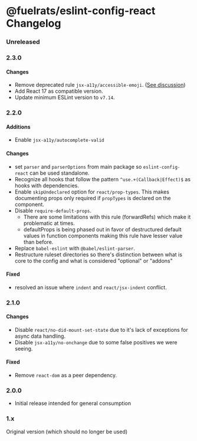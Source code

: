 # @fuelrats/eslint-config-react Changelog


### Unreleased





### 2.3.0

#### Changes
* Remove deprecated rule `jsx-a11y/accessible-emoji`. ([See discussion](https://github.com/jsx-eslint/eslint-plugin-jsx-a11y/issues/627))
* Add React 17 as compatible version.
* Update minimum ESLint version to `v7.14`.





### 2.2.0

#### Additions
* Enable `jsx-a11y/autocomplete-valid`


#### Changes
* set `parser` and `parserOptions` from main package so `eslint-config-react` can be used standalone.
* Recognize all hooks that follow the pattern `^use.+(Callback|Effect)$` as hooks with dependencies.
* Enable `skipUndeclared` option for `react/prop-types`. This makes documenting props only required if `propTypes` is declared on the component.
* Disable `require-default-props`.
  * There are some limitations with this rule (forwardRefs) which make it problematic at times.
  * defaultProps is being phased out in favor of destructured default values in function components making this rule have lesser value than before.
* Replace `babel-eslint` with `@babel/eslint-parser`.
* Restructure ruleset directories so there's distinction between what is core to the config and what is considered "optional" or "addons"


#### Fixed
* resolved an issue where `indent` and `react/jsx-indent` conflict.





### 2.1.0

#### Changes
* Disable `react/no-did-mount-set-state` due to it's lack of exceptions for async data handling.
* Disable `jsx-a11y/no-onchange` due to some false positives we were seeing.

#### Fixed
* Remove `react-dom` as a peer dependency.





### 2.0.0

* Initial release intended for general consumption





### 1.x

Original version (which should no longer be used)
